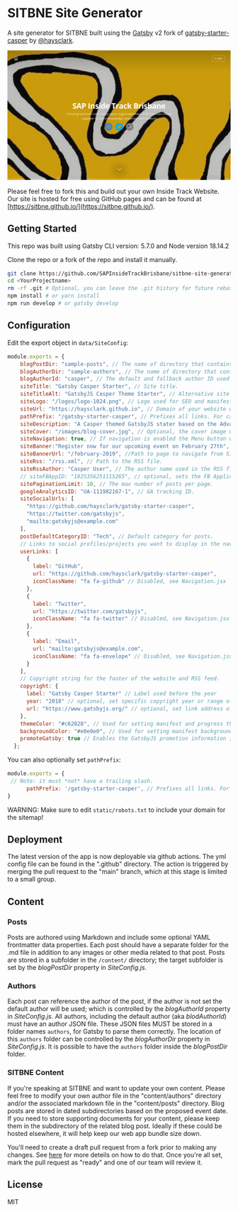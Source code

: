 # SITBNE Site Generator
A site generator for SITBNE built using the [Gatsby](https://www.gatsbyjs.com/) v2 fork of [gatsby-starter-casper](https://github.com/haysclark/gatsby-starter-casper) by [@haysclark](https://github.com/haysclark). 

![Screenshot](docs/sitbne-screenshot.png)

Please feel free to fork this and build out your own Inside Track Website.  Our site is hosted for free using GitHub pages and can be found at [https://sitbne.github.io/](https://sitbne.github.io/).

## Getting Started
This repo was built using Gatsby CLI version: 5.7.0 and Node version 18.14.2

Clone the repo or a fork of the repo and install it manually.

```sh
git clone https://github.com/SAPInsideTrackBrisbane/sitbne-site-generator.git <YourProjectName> # Clone the project
cd <YourProjectname>
rm -rf .git # Optional, you can leave the .git history for future rebasing
npm install # or yarn install
npm run develop # or gatsby develop
```

## Configuration

 Edit the export object in `data/SiteConfig`:

 ```js
 module.exports = {
     blogPostDir: "sample-posts", // The name of directory that contains your posts.
     blogAuthorDir: "sample-authors", // The name of directory that contains your authors.
     blogAuthorId: "casper", // The default and fallback author ID used for blog posts without a defined author.
     siteTitle: "Gatsby Casper Starter", // Site title.
     siteTitleAlt: "GatsbyJS Casper Theme Starter", // Alternative site title for SEO.
     siteLogo: "/logos/logo-1024.png", // Logo used for SEO and manifest.
     siteUrl: "https://haysclark.github.io", // Domain of your website without pathPrefix.
     pathPrefix: "/gatsby-starter-casper", // Prefixes all links. For cases when deployed to example.github.io/gatsby-starter-casper/.
     siteDescription: "A Casper themed GatsbyJS stater based on the Advanced Starter.", // Website description used for RSS feeds/meta description tag.
     siteCover: "/images/blog-cover.jpg", // Optional, the cover image used in header for home page.
     siteNavigation: true, // If navigation is enabled the Menu button will be visible
     siteBanner:"Register now for our upcoming event on February 27th", // Site Banner 
     siteBannerUrl: "/february-2019", //Path to page to navigate from Site Banner
     siteRss: "/rss.xml", // Path to the RSS file.
     siteRssAuthor: "Casper User", // The author name used in the RSS file
     // siteFBAppID: "1825356251115265", // optional, sets the FB Application ID for using app insights
     sitePaginationLimit: 10, // The max number of posts per page.
     googleAnalyticsID: "UA-111982167-1", // GA tracking ID.
     siteSocialUrls: [
       "https://github.com/haysclark/gatsby-starter-casper",
       "https://twitter.com/gatsbyjs",
       "mailto:gatsbyjs@example.com"
     ],
     postDefaultCategoryID: "Tech", // Default category for posts.
     // Links to social profiles/projects you want to display in the navigation bar.
     userLinks: [
       {
         label: "GitHub",
         url: "https://github.com/haysclark/gatsby-starter-casper",
         iconClassName: "fa fa-github" // Disabled, see Navigation.jsx
       },
       {
         label: "Twitter",
         url: "https://twitter.com/gatsbyjs",
         iconClassName: "fa fa-twitter" // Disabled, see Navigation.jsx
       },
       {
         label: "Email",
         url: "mailto:gatsbyjs@example.com",
         iconClassName: "fa fa-envelope" // Disabled, see Navigation.jsx
       }
     ],
     // Copyright string for the footer of the website and RSS feed.
     copyright: {
       label: "Gatsby Casper Starter" // Label used before the year
       year: "2018" // optional, set specific copyright year or range of years, defaults to current year
       url: "https://www.gatsbyjs.org/" // optional, set link address of copyright, defaults to site root
     },
     themeColor: "#c62828", // Used for setting manifest and progress theme colors.
     backgroundColor: "#e0e0e0", // Used for setting manifest background color.
     promoteGatsby: true // Enables the GatsbyJS promotion information in footer.
   };
 ```

 You can also optionally set `pathPrefix`:
 ```js
 module.exports = {
  // Note: it must *not* have a trailing slash.
       pathPrefix: '/gatsby-starter-casper', // Prefixes all links. For cases when deployed to example.github.io/gatsby-starter-casper/.
}

 ```

 WARNING: Make sure to edit `static/robots.txt` to include your domain for the sitemap!

## Deployment
The latest version of the app is now deployable via github actions.  The yml config file can be found in the ".github" directory.  The action is triggered by merging the pull request to the "main" branch, which at this stage is limited to a small group.

## Content

### Posts

Posts are authored using Markdown and include some optional YAML frontmatter data properties.  Each post should have a separate folder for the .md file in addition to any images or other media related to that post.  Posts are stored in a subfolder in the ```/content/``` directory; the target subfolder is set by the _blogPostDir_ property in _SiteConfig.js_.

### Authors

Each post can reference the author of the post, if the author is not set the default author will be used; which is controlled by the _blogAuthorId_ property in _SiteConfig.js_.  All authors, including the default author (aka _blodAuthorId_) must have an author JSON file.  These JSON files MUST be stored in a folder names ```authors```, for Gatsby to parse them correctly.  The location of this ```authors``` folder can be controlled by the _blogAuthorDir_ property in _SiteConfig.js_. It is possible to have the ```authors``` folder inside the  _blogPostDir_ folder.

### SITBNE Content

If you're speaking at SITBNE and want to update your own content. Please feel free to modify your own author file in the "content/authors" directory and/or the associated markdown file in the "content/posts" directory.  Blog posts are stored in dated subdirectories based on the proposed event date.  If you need to store supporting documents for your content, please keep them in the subdirectory of the related blog post.  Ideally if these could be hosted elsewhere, it will help keep our web app bundle size down.  

You'll need to create a draft pull request from a fork prior to making any changes.  See [here](https://docs.github.com/en/pull-requests/collaborating-with-pull-requests/proposing-changes-to-your-work-with-pull-requests/creating-a-pull-request-from-a-fork) for more deteils on how to do that.  Once you're all set, mark the pull request as "ready" and one of our team will review it.  


## License

MIT
